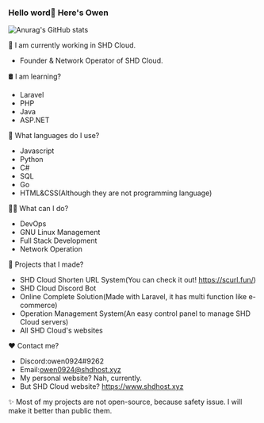 ### Hello word👋 Here's Owen

![Anurag's GitHub stats](https://github-readme-stats.vercel.app/api?username=owen0924-owen&show_icons=true&theme=tokyonight)

💾 I am currently working in SHD Cloud.
- Founder & Network Operator of SHD Cloud.

🛢️ I am learning?
- Laravel
- PHP
- Java
- ASP.NET

🔮 What languages do I use?
- Javascript
- Python
- C#
- SQL
- Go
- HTML&CSS(Although they are not programming language)

🙋‍♂️ What can I do?
- DevOps
- GNU Linux Management
- Full Stack Development
- Network Operation

💎 Projects that I made?
- SHD Cloud Shorten URL System(You can check it out! https://scurl.fun/)
- SHD Cloud Discord Bot
- Online Complete Solution(Made with Laravel, it has multi function like e-commerce)
- Operation Management System(An easy control panel to manage SHD Cloud servers)
- All SHD Cloud's websites

❤️ Contact me?
- Discord:owen0924#9262
- Email:owen0924@shdhost.xyz
- My personal website? Nah, currently.
- But SHD Cloud website? https://www.shdhost.xyz

✨ Most of my projects are not open-source, because safety issue. I will make it better than public them.
